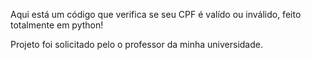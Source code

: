 Aqui está um código que verifica se seu CPF é valído ou inválido, feito totalmente em python!

Projeto foi solicitado pelo o professor da minha universidade.
